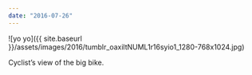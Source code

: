 ```yaml
---
date: "2016-07-26"
---
```


![yo yo]({{ site.baseurl }}/assets/images/2016/tumblr_oaxiltNUML1r16syio1_1280-768x1024.jpg)

Cyclist’s view of the big bike.
